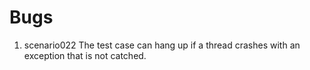 # Bugs


1. scenario022
  The test case can hang up if a thread crashes with an exception that is not catched.
